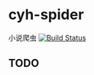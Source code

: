 # cyh-spider
小说爬虫
[![Build Status](https://travis-ci.org/yuanhca/cyh-spider.svg?branch=master)](https://travis-ci.org/yuanhca/cyh-spider)
## TODO

